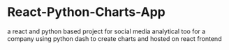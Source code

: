 # React-Python-Charts-App
a  react and python based project for social media analytical too for a company using python dash to create charts and hosted on react frontend 
